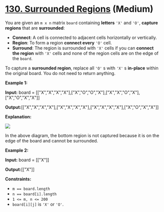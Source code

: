 # [130. Surrounded Regions][link] (Medium)

[link]: https://leetcode.com/problems/surrounded-regions/

You are given an `m x n` matrix `board` containing **letters** `'X'` and `'O'`, **capture regions**
that are **surrounded**:

- **Connect**: A cell is connected to adjacent cells horizontally or vertically.
- **Region**: To form a region **connect every** `'O'` cell.
- **Surround**: The region is surrounded with `'X'` cells if you can **connect the region** with
`'X'` cells and none of the region cells are on the edge of the `board`.

To capture a **surrounded region**, replace all `'O'` s with `'X'` s **in-place** within the original
board. You do not need to return anything.

**Example 1:**

**Input:** board =
\[\["X","X","X","X"\],\["X","O","O","X"\],\["X","X","O","X"\],\["X","O","X","X"\]\]

**Output:**\[\["X","X","X","X"\],\["X","X","X","X"\],\["X","X","X","X"\],\["X","O","X","X"\]\]

**Explanation:**

![](https://assets.leetcode.com/uploads/2021/02/19/xogrid.jpg)

In the above diagram, the bottom region is not captured because it is on the edge of the board and
cannot be surrounded.

**Example 2:**

**Input:** board = \[\["X"\]\]

**Output:**\[\["X"\]\]

**Constraints:**

- `m == board.length`
- `n == board[i].length`
- `1 <= m, n <= 200`
- `board[i][j]` is `'X'` or `'O'`.
